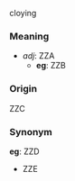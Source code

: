 cloying
### Meaning
+ _adj_: ZZA
	+ __eg__: ZZB

### Origin

ZZC

### Synonym

__eg__: ZZD

+ ZZE



